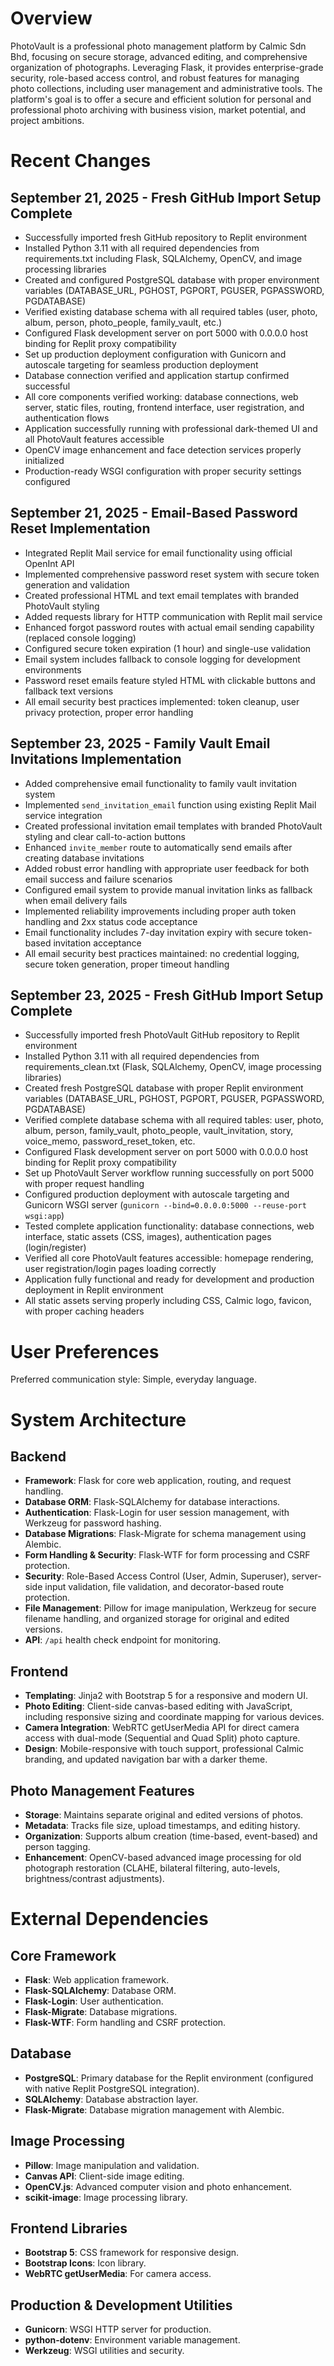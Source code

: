# Overview

PhotoVault is a professional photo management platform by Calmic Sdn Bhd, focusing on secure storage, advanced editing, and comprehensive organization of photographs. Leveraging Flask, it provides enterprise-grade security, role-based access control, and robust features for managing photo collections, including user management and administrative tools. The platform's goal is to offer a secure and efficient solution for personal and professional photo archiving with business vision, market potential, and project ambitions.

# Recent Changes

## September 21, 2025 - Fresh GitHub Import Setup Complete
- Successfully imported fresh GitHub repository to Replit environment  
- Installed Python 3.11 with all required dependencies from requirements.txt including Flask, SQLAlchemy, OpenCV, and image processing libraries
- Created and configured PostgreSQL database with proper environment variables (DATABASE_URL, PGHOST, PGPORT, PGUSER, PGPASSWORD, PGDATABASE)
- Verified existing database schema with all required tables (user, photo, album, person, photo_people, family_vault, etc.)
- Configured Flask development server on port 5000 with 0.0.0.0 host binding for Replit proxy compatibility
- Set up production deployment configuration with Gunicorn and autoscale targeting for seamless production deployment
- Database connection verified and application startup confirmed successful
- All core components verified working: database connections, web server, static files, routing, frontend interface, user registration, and authentication flows
- Application successfully running with professional dark-themed UI and all PhotoVault features accessible
- OpenCV image enhancement and face detection services properly initialized
- Production-ready WSGI configuration with proper security settings configured

## September 21, 2025 - Email-Based Password Reset Implementation
- Integrated Replit Mail service for email functionality using official OpenInt API
- Implemented comprehensive password reset system with secure token generation and validation
- Created professional HTML and text email templates with branded PhotoVault styling
- Added requests library for HTTP communication with Replit mail service
- Enhanced forgot password routes with actual email sending capability (replaced console logging)
- Configured secure token expiration (1 hour) and single-use validation
- Email system includes fallback to console logging for development environments
- Password reset emails feature styled HTML with clickable buttons and fallback text versions
- All email security best practices implemented: token cleanup, user privacy protection, proper error handling

## September 23, 2025 - Family Vault Email Invitations Implementation
- Added comprehensive email functionality to family vault invitation system
- Implemented `send_invitation_email` function using existing Replit Mail service integration
- Created professional invitation email templates with branded PhotoVault styling and clear call-to-action buttons  
- Enhanced `invite_member` route to automatically send emails after creating database invitations
- Added robust error handling with appropriate user feedback for both email success and failure scenarios
- Configured email system to provide manual invitation links as fallback when email delivery fails
- Implemented reliability improvements including proper auth token handling and 2xx status code acceptance
- Email functionality includes 7-day invitation expiry with secure token-based invitation acceptance
- All email security best practices maintained: no credential logging, secure token generation, proper timeout handling

## September 23, 2025 - Fresh GitHub Import Setup Complete
- Successfully imported fresh PhotoVault GitHub repository to Replit environment
- Installed Python 3.11 with all required dependencies from requirements_clean.txt (Flask, SQLAlchemy, OpenCV, image processing libraries)
- Created fresh PostgreSQL database with proper Replit environment variables (DATABASE_URL, PGHOST, PGPORT, PGUSER, PGPASSWORD, PGDATABASE)
- Verified complete database schema with all required tables: user, photo, album, person, family_vault, photo_people, vault_invitation, story, voice_memo, password_reset_token, etc.
- Configured Flask development server on port 5000 with 0.0.0.0 host binding for Replit proxy compatibility
- Set up PhotoVault Server workflow running successfully on port 5000 with proper request handling
- Configured production deployment with autoscale targeting and Gunicorn WSGI server (`gunicorn --bind=0.0.0.0:5000 --reuse-port wsgi:app`)
- Tested complete application functionality: database connections, web interface, static assets (CSS, images), authentication pages (login/register)
- Verified all core PhotoVault features accessible: homepage rendering, user registration/login pages loading correctly
- Application fully functional and ready for development and production deployment in Replit environment
- All static assets serving properly including CSS, Calmic logo, favicon, with proper caching headers

# User Preferences

Preferred communication style: Simple, everyday language.

# System Architecture

## Backend
-   **Framework**: Flask for core web application, routing, and request handling.
-   **Database ORM**: Flask-SQLAlchemy for database interactions.
-   **Authentication**: Flask-Login for user session management, with Werkzeug for password hashing.
-   **Database Migrations**: Flask-Migrate for schema management using Alembic.
-   **Form Handling & Security**: Flask-WTF for form processing and CSRF protection.
-   **Security**: Role-Based Access Control (User, Admin, Superuser), server-side input validation, file validation, and decorator-based route protection.
-   **File Management**: Pillow for image manipulation, Werkzeug for secure filename handling, and organized storage for original and edited versions.
-   **API**: `/api` health check endpoint for monitoring.

## Frontend
-   **Templating**: Jinja2 with Bootstrap 5 for a responsive and modern UI.
-   **Photo Editing**: Client-side canvas-based editing with JavaScript, including responsive sizing and coordinate mapping for various devices.
-   **Camera Integration**: WebRTC getUserMedia API for direct camera access with dual-mode (Sequential and Quad Split) photo capture.
-   **Design**: Mobile-responsive with touch support, professional Calmic branding, and updated navigation bar with a darker theme.

## Photo Management Features
-   **Storage**: Maintains separate original and edited versions of photos.
-   **Metadata**: Tracks file size, upload timestamps, and editing history.
-   **Organization**: Supports album creation (time-based, event-based) and person tagging.
-   **Enhancement**: OpenCV-based advanced image processing for old photograph restoration (CLAHE, bilateral filtering, auto-levels, brightness/contrast adjustments).

# External Dependencies

## Core Framework
-   **Flask**: Web application framework.
-   **Flask-SQLAlchemy**: Database ORM.
-   **Flask-Login**: User authentication.
-   **Flask-Migrate**: Database migrations.
-   **Flask-WTF**: Form handling and CSRF protection.

## Database
-   **PostgreSQL**: Primary database for the Replit environment (configured with native Replit PostgreSQL integration).
-   **SQLAlchemy**: Database abstraction layer.
-   **Flask-Migrate**: Database migration management with Alembic.

## Image Processing
-   **Pillow**: Image manipulation and validation.
-   **Canvas API**: Client-side image editing.
-   **OpenCV.js**: Advanced computer vision and photo enhancement.
-   **scikit-image**: Image processing library.

## Frontend Libraries
-   **Bootstrap 5**: CSS framework for responsive design.
-   **Bootstrap Icons**: Icon library.
-   **WebRTC getUserMedia**: For camera access.

## Production & Development Utilities
-   **Gunicorn**: WSGI HTTP server for production.
-   **python-dotenv**: Environment variable management.
-   **Werkzeug**: WSGI utilities and security.